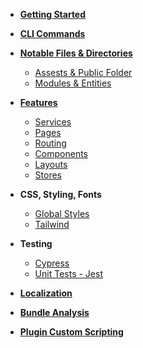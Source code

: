 - [**Getting Started**](/)

- [**CLI Commands**](CLI-Commands.md)
- [**Notable Files & Directories**](Notable-files.md)
  - [Assests & Public Folder](Assests-&-Public-Folder.md)
  - [Modules & Entities](Modules-&-Entities.md)
- [**Features**](Features.md)
    - [Services](Services.md)
    - [Pages](Pages.md)
    - [Routing](Routing.md)
    - [Components](Components.md)
    - [Layouts](Layouts.md)
    - [Stores](Stores.md)

- **CSS, Styling, Fonts**

  - [Global Styles](Global-Styles.md)
  - [Tailwind](Tailwind.md)

- **Testing**

  - [Cypress](Cypress.md)
  - [Unit Tests - Jest](Unit-Tests.md)

- [**Localization**](Localization.md)
- [**Bundle Analysis**](Bundle-Analysis.md)
- [**Plugin Custom Scripting**](Plugin-Custom-Scripting.md)
  
